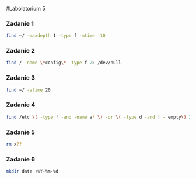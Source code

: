 #Labolatorium 5

### Zadanie 1

```sh
find ~/ -maxdepth 1 -type f -mtime -10
```

### Zadanie 2

```sh
find / -name \*config\* -type f 2> /dev/null
```

### Zadanie 3

```sh
find ~/ -atime 20
```

### Zadanie 4

```sh
find /etc \( -type f -and -name a* \) -or \( -type d -and ! - empty\) 2> /dev/null
```

### Zadanie 5

```sh
rm x??
```
### Zadanie 6

```sh
mkdir date +%Y-%m-%d
```

